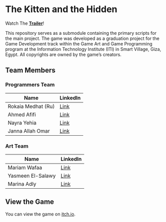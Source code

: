 # The Kitten and the Hidden

Watch The [**Trailer**](https://youtu.be/PnUhkxNNVYA)! 

This repository serves as a submodule containing the primary scripts for the main project. The game was developed as a graduation project for the Game Development track within the Game Art and Game Programming program at the Information Technology Institute (ITI) in Smart Village, Giza, Egypt. All copyrights are owned by the game’s creators.

## Team Members

### Programmers Team
| Name             | LinkedIn                                                            |
|------------------|--------------------------------------------------------------------------|
| Rokaia Medhat (Ru) | [Link](https://www.linkedin.com/in/rokaia-medhat/) |
| Ahmed Afifi      | [Link](https://www.linkedin.com/in/ahmed-afifi-8153b7224/)|
| Nayra Yehia      | [Link](https://www.linkedin.com/in/nayra-yehya-4616441a3/) |
| Janna Allah Omar | [Link](https://www.linkedin.com/in/janna-allah-omar-madkour-a526201b7/)                   |

### Art Team
| Name             | LinkedIn                                                                 |
|------------------|--------------------------------------------------------------------------|
| Mariam Wafaa     | [Link](https://www.linkedin.com/in/mariam-abdelkader-wfa/)                  |
| Yasmeen El-Salawy| [Link](https://www.linkedin.com/in/yasmeen-el-salawy-71519a264/)          |
| Marina Adly      | [Link](https://www.linkedin.com/in/marina-adly-aziz/)   |

## View the Game
You can view the game on [itch.io](https://nayrayehya.itch.io/the-kitten-and-the-hidden).

